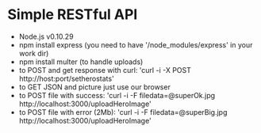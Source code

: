 Simple RESTful API
=======

* Node.js v0.10.29
* npm install express (you need to have '/node_modules/express' in your work dir)
* npm install multer (to handle uploads)
* to POST and get response with curl: 'curl -i -X POST http://host:port/setherostats'
* to GET JSON and picture just use our browser
* to POST file with success: 'curl -i -F filedata=@superOk.jpg http://localhost:3000/uploadHeroImage'
* to POST file with error (2Mb): 'curl -i -F filedata=@superBig.jpg http://localhost:3000/uploadHeroImage'